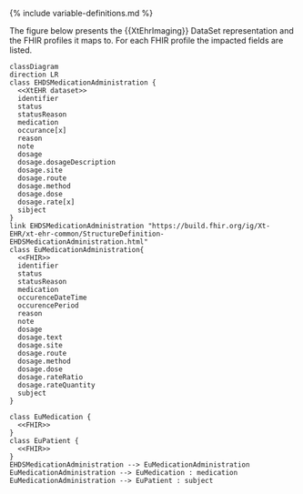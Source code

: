{% include variable-definitions.md %}

The figure below presents the {{XtEhrImaging}} DataSet representation and the FHIR profiles it maps to. For each FHIR profile the impacted fields are listed.

```mermaid
classDiagram
direction LR
class EHDSMedicationAdministration {
  <<XtEHR dataset>>
  identifier
  status
  statusReason
  medication
  occurance[x]
  reason
  note
  dosage
  dosage.dosageDescription
  dosage.site
  dosage.route
  dosage.method
  dosage.dose
  dosage.rate[x]
  sibject
}
link EHDSMedicationAdministration "https://build.fhir.org/ig/Xt-EHR/xt-ehr-common/StructureDefinition-EHDSMedicationAdministration.html"
class EuMedicationAdministration{
  <<FHIR>>
  identifier
  status
  statusReason
  medication
  occurenceDateTime
  occurencePeriod
  reason
  note
  dosage
  dosage.text
  dosage.site
  dosage.route
  dosage.method
  dosage.dose
  dosage.rateRatio
  dosage.rateQuantity
  subject
}

class EuMedication {
  <<FHIR>>
}
class EuPatient {
  <<FHIR>>
}
EHDSMedicationAdministration --> EuMedicationAdministration
EuMedicationAdministration --> EuMedication : medication
EuMedicationAdministration --> EuPatient : subject
```

